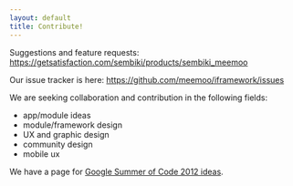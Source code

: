 ```yaml
---
layout: default
title: Contribute!
---
```


Suggestions and feature requests: https://getsatisfaction.com/sembiki/products/sembiki_meemoo

Our issue tracker is here: https://github.com/meemoo/iframework/issues

We are seeking collaboration and contribution in the following fields:

* app/module ideas
* module/framework design 
* UX and graphic design
* community design
* mobile ux

We have a page for [Google Summer of Code 2012 ideas](gsoc2012/).